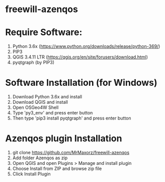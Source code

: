 # freewill-azenqos

# Require Software:

1. Python 3.6x (https://www.python.org/downloads/release/python-369/)
2. PIP3
3. QGIS 3.4.11 LTR (https://qgis.org/en/site/forusers/download.html)
4. pyqtgraph (by PIP3)

# Software Installation (for Windows)

1. Download Python 3.6x and install
2. Download QGIS and install
3. Open OSGeo4W Shell
4. Type 'py3_env' and press enter button
5. Then type 'pip3 install pyqtgraph' and press enter button

# Azenqos plugin Installation

1. git clone https://github.com/MrMaxorz/freewill-azenqos
2. Add folder Azenqos as zip
3. Open QGIS and open Plugins > Manage and install plugin
4. Choose Install from ZIP and browse zip file
5. Click Install Plugin
